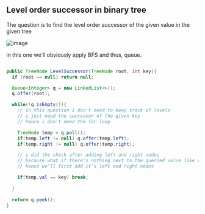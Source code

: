 ##  Level order successor in binary tree
The question is to find the level order successor of the given value in the given tree

![image](https://github.com/user-attachments/assets/2683a7b9-de70-4e95-bb61-d84c44865c4f)

in this one we'll obviously apply BFS and thus, queue.

```java

public TreeNode LevelSuccessor(TreeNode root, int key){
  if (root == null) return null;

  Queue<Integer> q = new LinkedList<>();
  q.offer(root);

  while(!q.isEmpty()){
    // in this question i don't need to keep track of levels
    // i just need the successor of the given key
    // hence i don't need the for loop

    TreeNode temp = q.poll();
    if(temp.left != null) q.offer(temp.left);
    if(temp.right != null) q.offer(temp.right);

    // i did the check after adding left and right nodes
    // because what if there's nothing next to the queried value like when the input is the root node
    // hence we'll first add it's left and right nodes

    if(temp.val == key) break;
    
  }

  return q.peek();
}

```
